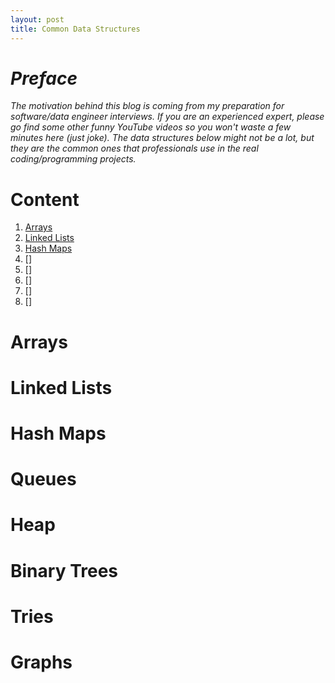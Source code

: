 ```yaml
---
layout: post
title: Common Data Structures
---
```


# _Preface_

_The motivation behind this blog is coming from my preparation for software/data engineer interviews. If you are an experienced expert, please go find some other funny YouTube videos so you won't waste a few minutes here (just joke).  The data structures below might not be a lot, but they are the common ones that professionals use in the real coding/programming projects._

# Content

1. [Arrays](#Arrays)
2. [Linked Lists](#linkedlists)
3. [Hash Maps](#HashMaps)
4. []
5. []
6. []
7. []
8. []

# Arrays

# Linked Lists

# Hash Maps

# Queues

# Heap

# Binary Trees

# Tries

# Graphs
